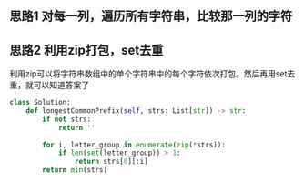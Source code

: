 ## 思路1 对每一列，遍历所有字符串，比较那一列的字符

## 思路2 利用zip打包，set去重

利用zip可以将字符串数组中的单个字符串中的每个字符依次打包。然后再用set去重，就可以知道答案了

```python
class Solution:
    def longestCommonPrefix(self, strs: List[str]) -> str:
        if not strs:
            return ''
        
        for i, letter_group in enumerate(zip(*strs)):
            if len(set(letter_group)) > 1:
                return strs[0][:i]
        return min(strs)
```